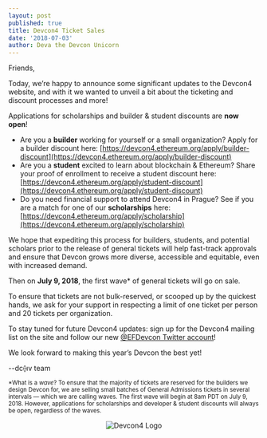 ```yaml
---
layout: post
published: true
title: Devcon4 Ticket Sales
date: '2018-07-03'
author: Deva the Devcon Unicorn
---
```


Friends,

Today, we’re happy to announce some significant updates to the Devcon4 website, and with it we wanted to unveil a bit about the ticketing and discount processes and more!

Applications for scholarships and builder & student discounts are **now open**!

-   Are you a **builder** working for yourself or a small organization? Apply for a builder discount here: [https://devcon4.ethereum.org/apply/builder-discount](https://devcon4.ethereum.org/apply/builder-discount)
-   Are you a **student** excited to learn about blockchain & Ethereum? Share your proof of enrollment to receive a student discount here: [https://devcon4.ethereum.org/apply/student-discount](https://devcon4.ethereum.org/apply/student-discount)
-   Do you need financial support to attend Devcon4 in Prague? See if you are a match for one of our **scholarships** here: [https://devcon4.ethereum.org/apply/scholarship](https://devcon4.ethereum.org/apply/scholarship)
    
We hope that expediting this process for builders, students, and potential scholars prior to the release of general tickets will help fast-track approvals and ensure that Devcon grows more diverse, accessible and equitable, even with increased demand.

Then on **July 9, 2018**, the first wave* of general tickets will go on sale.

To ensure that tickets are not bulk-reserved, or scooped up by the quickest hands, we ask for your support in respecting a limit of one ticket per person and 20 tickets per organization.

To stay tuned for future Devcon4 updates: sign up for the Devcon4 mailing list on the site and follow our new [@EFDevcon Twitter account](https://twitter.com/EFDevcon)!

We look forward to making this year’s Devcon the best yet!

--dc⟠ıv team

<small>*What is a *wave*? To ensure that the majority of tickets are reserved for the builders we design Devcon for, we are selling small batches of General Admissions tickets in several intervals — which we are calling waves. The first wave will begin at 8am PDT on July 9, 2018. However, applications for scholarships and developer & student discounts will always be open, regardless of the waves.</small>

<center><img src="https://blog.ethereum.org/img/2018/07/devcon4-logo.png" alt="Devcon4 Logo"></center>
